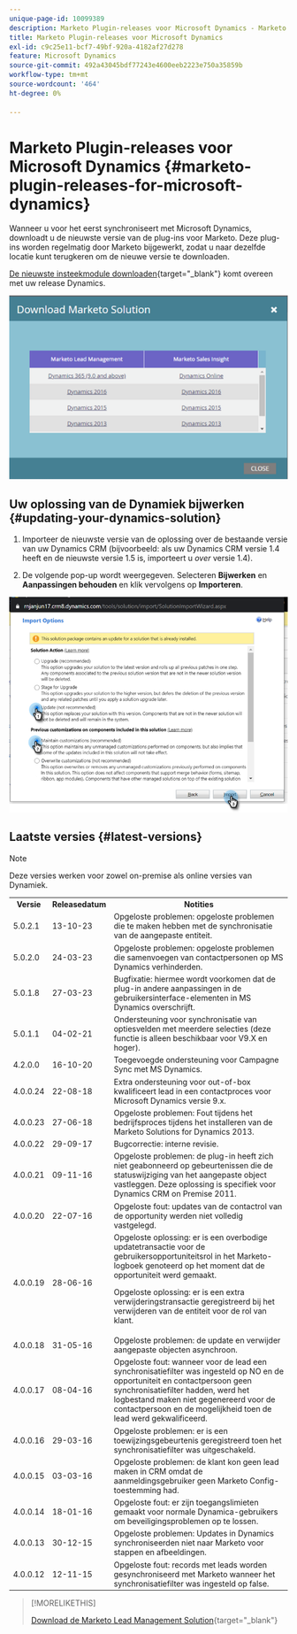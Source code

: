 ```yaml
---
unique-page-id: 10099389
description: Marketo Plugin-releases voor Microsoft Dynamics - Marketo Docs - Productdocumentatie
title: Marketo Plugin-releases voor Microsoft Dynamics
exl-id: c9c25e11-bcf7-49bf-920a-4182af27d278
feature: Microsoft Dynamics
source-git-commit: 492a43045bdf77243e4600eeb2223e750a35859b
workflow-type: tm+mt
source-wordcount: '464'
ht-degree: 0%

---
```


# Marketo Plugin-releases voor Microsoft Dynamics {#marketo-plugin-releases-for-microsoft-dynamics}

Wanneer u voor het eerst synchroniseert met Microsoft Dynamics, downloadt u de nieuwste versie van de plug-ins voor Marketo. Deze plug-ins worden regelmatig door Marketo bijgewerkt, zodat u naar dezelfde locatie kunt terugkeren om de nieuwe versie te downloaden.

[De nieuwste insteekmodule downloaden](/help/marketo/product-docs/crm-sync/microsoft-dynamics-sync/sync-setup/download-the-marketo-lead-management-solution.md){target="_blank"} komt overeen met uw release Dynamics.

![](assets/marketo-plugin-releases-for-microsoft-dynamics-1.png)

## Uw oplossing van de Dynamiek bijwerken {#updating-your-dynamics-solution}

1. Importeer de nieuwste versie van de oplossing over de bestaande versie van uw Dynamics CRM (bijvoorbeeld: als uw Dynamics CRM versie 1.4 heeft en de nieuwste versie 1.5 is, importeert u _over_ versie 1.4).

1. De volgende pop-up wordt weergegeven. Selecteren **Bijwerken** en **Aanpassingen behouden** en klik vervolgens op **Importeren**.

![](assets/marketo-plugin-releases-for-microsoft-dynamics-2.png)

## Laatste versies {#latest-versions}

>[!NOTE]
>
>Deze versies werken voor zowel on-premise als online versies van Dynamiek.

<table> 
 <tbody> 
  <tr> 
   <th>Versie</th> 
   <th>Releasedatum</th> 
   <th>Notities</th> 
  </tr>
  <tr> 
   <td>5.0.2.1</td> 
   <td>13-10-23</td> 
   <td>Opgeloste problemen: opgeloste problemen die te maken hebben met de synchronisatie van de aangepaste entiteit.</td> 
  </tr> 
  <tr> 
   <td>5.0.2.0</td> 
   <td>24-03-23</td> 
   <td>Opgeloste problemen: opgeloste problemen die samenvoegen van contactpersonen op MS Dynamics verhinderden.</td> 
  </tr> 
  <tr> 
   <td>5.0.1.8</td> 
   <td>27-03-23</td> 
   <td>Bugfixatie: hiermee wordt voorkomen dat de plug-in andere aanpassingen in de gebruikersinterface-elementen in MS Dynamics overschrijft.</td> 
  </tr> 
  <tr> 
   <td>5.0.1.1</td> 
   <td>04-02-21</td> 
   <td>Ondersteuning voor synchronisatie van optiesvelden met meerdere selecties (deze functie is alleen beschikbaar voor V9.X en hoger).</td> 
  </tr> 
  <tr> 
   <td>4.2.0.0</td> 
   <td>16-10-20</td> 
   <td>Toegevoegde ondersteuning voor Campagne Sync met MS Dynamics.</td> 
  </tr> 
  <tr> 
   <td>4.0.0.24</td> 
   <td>22-08-18</td> 
   <td>Extra ondersteuning voor out-of-box kwalificeert lead in een contactproces voor Microsoft Dynamics versie 9.x.</td> 
  </tr> 
  <tr> 
   <td>4.0.0.23</td> 
   <td>27-06-18</td> 
   <td>Opgeloste problemen: Fout tijdens het bedrijfsproces tijdens het installeren van de Marketo Solutions for Dynamics 2013.</td> 
  </tr> 
  <tr> 
   <td>4.0.0.22</td> 
   <td>29-09-17</td> 
   <td>Bugcorrectie: interne revisie.</td> 
  </tr> 
  <tr> 
   <td><p>4.0.0.21</p></td> 
   <td>09-11-16</td> 
   <td>Opgeloste problemen: de plug-in heeft zich niet geabonneerd op gebeurtenissen die de statuswijziging van het aangepaste object vastleggen. Deze oplossing is specifiek voor Dynamics CRM on Premise 2011.</td> 
  </tr> 
  <tr> 
   <td>4.0.0.20</td> 
   <td>22-07-16</td> 
   <td>Opgeloste fout: updates van de contactrol van de opportunity werden niet volledig vastgelegd.</td> 
  </tr> 
  <tr> 
   <td>4.0.0.19</td> 
   <td>28-06-16</td> 
   <td>Opgeloste oplossing: er is een overbodige updatetransactie voor de gebruikersopportuniteitsrol in het Marketo-logboek genoteerd op het moment dat de opportuniteit werd gemaakt.<p>Opgeloste oplossing: er is een extra verwijderingstransactie geregistreerd bij het verwijderen van de entiteit voor de rol van klant.</td> 
  </tr> 
  <tr> 
   <td>4.0.0.18</td> 
   <td>31-05-16</td> 
   <td>Opgeloste problemen: de update en verwijder aangepaste objecten asynchroon.</td> 
  </tr> 
  <tr> 
   <td>4.0.0.17</td> 
   <td>08-04-16</td> 
   <td>Opgeloste fout: wanneer voor de lead een synchronisatiefilter was ingesteld op NO en de opportuniteit en contactpersoon geen synchronisatiefilter hadden, werd het logbestand maken niet gegenereerd voor de contactpersoon en de mogelijkheid toen de lead werd gekwalificeerd.</td> 
  </tr> 
  <tr> 
   <td>4.0.0.16</td> 
   <td>29-03-16</td> 
   <td>Opgeloste problemen: er is een toewijzingsgebeurtenis geregistreerd toen het synchronisatiefilter was uitgeschakeld.</td> 
  </tr> 
  <tr> 
   <td>4.0.0.15</td> 
   <td>03-03-16</td> 
   <td>Opgeloste problemen: de klant kon geen lead maken in CRM omdat de aanmeldingsgebruiker geen Marketo Config-toestemming had.</td> 
  </tr> 
  <tr> 
   <td>4.0.0.14</td> 
   <td>18-01-16</td> 
   <td>Opgeloste fout: er zijn toegangslimieten gemaakt voor normale Dynamica-gebruikers om beveiligingsproblemen op te lossen.</td> 
  </tr> 
  <tr> 
   <td>4.0.0.13</td> 
   <td>30-12-15</td> 
   <td>Opgeloste problemen: Updates in Dynamics synchroniseerden niet naar Marketo voor stappen en afbeeldingen.</td> 
  </tr> 
  <tr> 
   <td>4.0.0.12</td> 
   <td>12-11-15</td> 
   <td>Opgeloste fout: records met leads worden gesynchroniseerd met Marketo wanneer het synchronisatiefilter was ingesteld op false.</td> 
  </tr> 
 </tbody> 
</table>

>[!MORELIKETHIS]
>
>[Download de Marketo Lead Management Solution](/help/marketo/product-docs/crm-sync/microsoft-dynamics-sync/sync-setup/download-the-marketo-lead-management-solution.md){target="_blank"}
